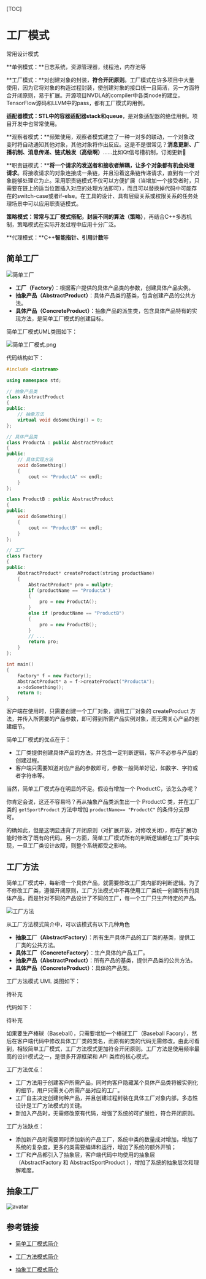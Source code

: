 [TOC]

# 工厂模式

常用设计模式

**单例模式：**日志系统，资源管理器，线程池，内存池等

**工厂模式：**对创建对象的封装，**符合开闭原则**。工厂模式在许多项目中大量使用，因为它将对象的构造过程封装，使创建对象的接口统一且简洁，另一方面符合开闭原则，易于扩展。开源项目NVDLA的compiler中各类node的建立，TensorFlow源码和LLVM中的pass，都有工厂模式的用例。

**适配器模式：STL中的容器适配器stack和queue**，是对象适配器的绝佳用例。项目开发中也常常使用。

**观察者模式：**频繁使用，观察者模式建立了一种一对多的联动，一个对象改变时将自动通知其他对象，其他对象将作出反应。这是不是很常见？**消息更新、广播机制、消息传递、链式触发（高级啊）**……比如Qt信号槽机制，订阅更新👻

**职责链模式：****将一个请求的发送者和接收者解耦，让多个对象都有机会处理请求**。将接收请求的对象连接成一条链，并且沿着这条链传递请求，直到有一个对象能够处理它为止。采用职责链模式不仅可以方便扩展（当增加一个接受者时，只需要在链上的适当位置插入对应的处理方法即可），而且可以替换掉代码中可能存在的switch-case或者if-else。在工具的设计、具有层级关系或权限关系的任务处理场景中可以应用职责链模式。

**策略模式：**常**常与工厂模式搭配，封装不同的算法（策略）**，再结合C++多态机制，策略模式在实际开发过程中应用十分广泛。

**代理模式：**C++**智能指针、引用计数**等

## 简单工厂

![简单工厂](.工厂模式.assets/简单工厂.png)

- **工厂（Factory）**：根据客户提供的具体产品类的参数，创建具体产品实例。
- **抽象产品（AbstractProduct）**：具体产品类的基类，包含创建产品的公共方法。
- **具体产品（ConcreteProduct）**：抽象产品的派生类，包含具体产品特有的实现方法，是简单工厂模式的创建目标。

简单工厂模式UML类图如下：

![简单工厂模式.png](.工厂模式.assets/简单工厂模式.png)

代码结构如下：

```c++
#include <iostream>

using namespace std;

// 抽象产品类
class AbstractProduct
{
public:
    // 抽象方法
    virtual void doSomething() = 0;
};

// 具体产品类
class ProductA : public AbstractProduct
{
public:
    // 具体实现方法
    void doSomething()
    {
        cout << "ProductA" << endl;
    }
};

class ProductB : public AbstractProduct
{
public:
    void doSomething()
    {
        cout << "ProductB" << endl;
    }
};

// 工厂
class Factory
{
public:
    AbstractProduct* createProduct(string productName)
    {
        AbstractProduct* pro = nullptr;
        if (productName == "ProductA")
        {
            pro = new ProductA();
        }
        else if (productName == "ProductB")
        {
            pro = new ProductB();
        }
        // ...
        return pro;
    }
};

int main()
{
    Factory* f = new Factory();
    AbstractProduct* a = f->createProduct("ProductA");
    a->doSomething();
    return 0;
}

```

客户端在使用时，只需要创建一个工厂对象，调用工厂对象的 createProduct 方法，并传入所需要的产品参数，即可得到所需产品实例对象，而无需关心产品的创建细节。

简单工厂模式的优点在于：

- 工厂类提供创建具体产品的方法，并包含一定判断逻辑，客户不必参与产品的创建过程。
- 客户端只需要知道对应产品的参数即可，参数一般简单好记，如数字、字符或者字符串等。

当然，简单工厂模式存在明显的不足。假设有增加一个 ProductC，该怎么办呢？

你肯定会说，这还不容易吗？再从抽象产品类派生出一个 ProductC 类，并在工厂类的 `getSportProduct` 方法中增加 `productName== "ProductC"` 的条件分支即可。

的确如此，但是这明显违背了开闭原则（对扩展开放，对修改关闭），即在扩展功能时修改了既有的代码。另一方面，简单工厂模式所有的判断逻辑都在工厂类中实现，一旦工厂类设计故障，则整个系统都受之影响。

## 工厂方法

简单工厂模式中，每新增一个具体产品，就需要修改工厂类内部的判断逻辑。为了不修改工厂类，遵循开闭原则，工厂方法模式中不再使用工厂类统一创建所有的具体产品，而是针对不同的产品设计了不同的工厂，每一个工厂只生产特定的产品。

![工厂方法](.工厂模式.assets/工厂方法.png)

从工厂方法模式简介中，可以该模式有以下几种角色

- **抽象工厂（AbstractFactory）**：所有生产具体产品的工厂类的基类，提供工厂类的公共方法。
- **具体工厂（ConcreteFactory）**：生产具体的产品工厂。
- **抽象产品（AbstractProduct）**：所有产品的基类，提供产品类的公共方法。
- **具体产品（ConcreteProduct）**：具体的产品类。 

工厂方法模式 UML 类图如下：

待补充



代码如下：

待补充



如果要生产棒球（Baseball），只需要增加一个棒球工厂（Baseball Facory），然后在客户端代码中修改具体工厂类的类名，而原有的类的代码无需修改。由此可看到，相较简单工厂模式，工厂方法模式更加符合开闭原则。工厂方法是使用频率最高的设计模式之一，是很多开源框架和 API 类库的核心模式。

工厂方法优点：

- 工厂方法用于创建客户所需产品，同时向客户隐藏某个具体产品类将被实例化的细节，用户只需关心所需产品对应的工厂。
- 工厂自主决定创建何种产品，并且创建过程封装在具体工厂对象内部，多态性设计是工厂方法模式的关键。
- 新加入产品时，无需修改原有代码，增强了系统的可扩展性，符合开闭原则。

工厂方法缺点：

- 添加新产品时需要同时添加新的产品工厂，系统中类的数量成对增加，增加了系统的复杂度，更多的类需要编译和运行，增加了系统的额外开销；
- 工厂和产品都引入了抽象层，客户端代码中均使用的抽象层（AbstractFactory 和 AbstractSportProduct ），增加了系统的抽象层次和理解难度。

## 抽象工厂

![avatar](.工厂模式.assets/抽象工厂模式UML实例图.png)

## 参考链接

- [简单工厂模式简介](https://github.com/FengJungle/DesignPattern/blob/master/01.SimpleFactory/01.SimpleFactory.md)
- [工厂方法模式简介](https://github.com/FengJungle/DesignPattern/blob/master/02.FactoryMethod/02.FactoryMethod.md)

- [抽象工厂模式简介](https://github.com/FengJungle/DesignPattern/blob/master/03.AbstractFactory/03.AbstractFactory.md)